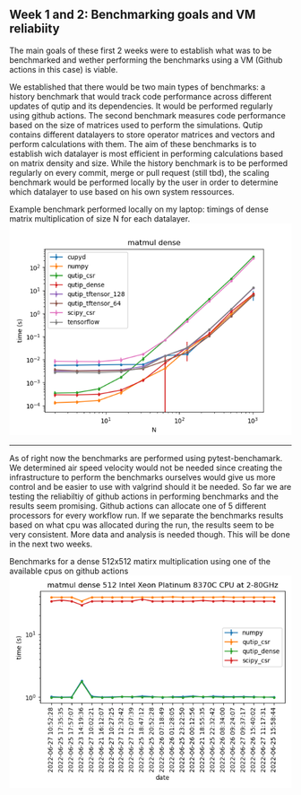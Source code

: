## Week 1 and 2: Benchmarking goals and VM reliabiity

The main goals of these first 2 weeks were to establish what was to be benchmarked and wether performing the benchmarks using a VM (Github actions in this case) is viable. 

We established that there would be two main types of benchmarks: a history benchmark that would track code performance across different updates of qutip and its dependencies. It would be performed regularly using github actions. 
The second benchmark measures code performance based on the size of matrices used to perform the simulations. Qutip contains different datalayers to store operator matrices and vectors and perform calculations with them. The aim of these benchmarks is to establish wich datalayer is most efficient in performing calculations based on matrix density and size. 
While the history benchmark is to be performed regularly on every commit, merge or pull request (still tbd), the scaling benchmark would be performed locally by the user in order to determine which datalayer to use based on his own system ressources.  

Example benchmark performed locally on my laptop: timings of dense matrix multiplication of size N for each datalayer.
![alt text](/images/matmul_dense.png)

---

As of right now the benchmarks are performed using pytest-benchamark. We determined air speed velocity would not be needed since creating the infrastructure to perform the benchmarks ourselves would give us more control and be easier to use with valgrind should it be needed.
So far we are testing the reliabiltiy of github actions in performing benchmarks and the results seem promising. Github actions can allocate one of 5 different processors for every workflow run. If we separate the benchmarks results based on what cpu was allocated during the run, the results seem to be very consistent. More data and analysis is needed though. This will be done in the next two weeks.

Benchmarks for a dense 512x512 matirx multiplication using one of the available cpus on github actions
![alt text](/images/Intel%20Xeon%20Platinum%208370C%20CPU%20at%202-80GHz_matmul_dense_512.png)
